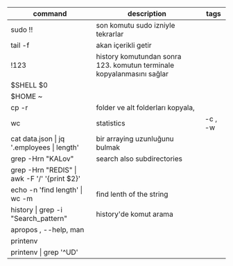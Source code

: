 | command                                              | description                                                           | tags     |
|------------------------------------------------------|-----------------------------------------------------------------------|----------|
| sudo !!                                              | son komutu sudo izniyle tekrarlar                                     |          |
| tail -f                                              | akan içerikli getir                                                   |          |
| !123                                                 | history komutundan sonra 123. komutun terminale kopyalanmasını sağlar |          |
| $SHELL $0                                            |                                                                       |          |
| $HOME ~                                              |                                                                       |          |
| cp -r                                                | folder ve alt folderları kopyala,                                     |          |
| wc                                                   | statistics                                                            | \-c , -w |
| cat data.json \| jq '.employees \| length'           | bir arraying uzunluğunu bulmak                                        |          |
| grep -Hrn "KALov"                                    | search also subdirectories                                            |          |
| grep -Hrn "REDIS" \| awk -F '/' '{print $2}'|                                                                      |          |
| echo -n 'find length' \| wc -m                       | find lenth of the string                                              |          |
| history \| grep -i "Search_pattern"                  | history'de komut arama                                                |          |
| apropos  <command>,  <command> --help, man <command> |                                                                       |          |
| printenv                                             |                                                                       |          |
| printenv \| grep '^UD'                               |                                                                       |          |
